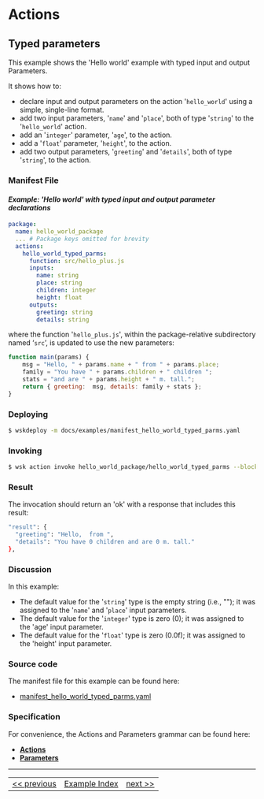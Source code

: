 # Actions

## Typed parameters

This example shows the 'Hello world' example with typed input and output Parameters.

It shows how to:
- declare input and output parameters on the action '```hello_world```' using a simple, single-line format.
- add two input parameters, '```name```' and '```place```', both of type '```string```' to the '```hello_world```' action.
- add an '```integer```' parameter, '```age```', to the action.
- add a '```float```' parameter, '```height```', to the action.
- add two output parameters, '```greeting```' and '```details```', both of type '```string```', to the action.

### Manifest File
#### _Example: 'Hello world' with typed input and output parameter declarations_
```yaml
package:
  name: hello_world_package
  ... # Package keys omitted for brevity
  actions:
    hello_world_typed_parms:
      function: src/hello_plus.js
      inputs:
        name: string
        place: string
        children: integer
        height: float
      outputs:
        greeting: string
        details: string
```
where the function '```hello_plus.js```', within the package-relative subdirectory named ‘```src```’, is updated to use the new parameters:
```javascript
function main(params) {
    msg = "Hello, " + params.name + " from " + params.place;
    family = "You have " + params.children + " children ";
    stats = "and are " + params.height + " m. tall.";
    return { greeting:  msg, details: family + stats };
}
```

### Deploying
```sh
$ wskdeploy -m docs/examples/manifest_hello_world_typed_parms.yaml
```

### Invoking
```sh
$ wsk action invoke hello_world_package/hello_world_typed_parms --blocking
```

### Result
The invocation should return an 'ok' with a response that includes this result:
```sh
"result": {
  "greeting": "Hello,  from ",
  "details": "You have 0 children and are 0 m. tall."
},
```

### Discussion

In this example:

- The default value for the '```string```' type is the empty string (i.e., \"\"); it was assigned to the '```name```' and '```place```' input parameters.
- The default value for the '```integer```' type is zero (0); it was assigned to the 'age' input parameter.
- The default value for the '```float```' type is zero (0.0f); it was assigned to the 'height' input parameter.

### Source code
The manifest file for this example can be found here:
- [manifest_hello_world_typed_parms.yaml](examples/manifest_hello_world_typed_parms.yaml)

### Specification
For convenience, the Actions and Parameters grammar can be found here:
- **[Actions](https://github.com/apache/incubator-openwhisk-wskdeploy/blob/master/specification/html/spec_actions.md#actions)**
- **[Parameters](https://github.com/apache/incubator-openwhisk-wskdeploy/blob/master/specification/html/spec_parameters.md#parameters)**

---
<!--
 Bottom Navigation
-->
<html>
<div align="center">
<table align="center">
  <tr>
    <td><a href="wskdeploy_action_fixed_parms.md#actions">&lt;&lt;&nbsp;previous</a></td>
    <td><a href="programming_guide.md#guided-examples">Example Index</a></td>
    <td><a href="wskdeploy_action_advanced_parms.md#actions">next&nbsp;&gt;&gt;</a></td>
  </tr>
</table>
</div>
</html>
